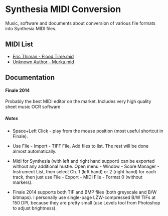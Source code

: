 Synthesia MIDI Conversion
=========================

Music, software and documents about conversion of various file formats into Synthesia MIDI files.


MIDI List
---------

* [Eric Thiman - Flood Time.mid](midi/Eric%20Thiman%20-%20Flood%20Time.mid?raw=true)
* [Unknown Author - Murka.mid](midi/Unknown%20Author%20-%20Murka.mid?raw=true)


Documentation
-------------

#### Finale 2014

Probably the best MIDI editor on the market. Includes very high quality sheet music OCR software

##### Notes

* Space+Left Click - play from the mouse position (most useful shortcut in Finale).

* Use File - Import - TIFF File, Add files to list. The rest will be done almost automatically.

* Midi for Synthesia (with left and right hand support) can be exported without any additional hustle.
	Open menu - Window - Score Manager - Instrument List, then select Ch. 1 (left hand) or 2 (right hand)
	for each track, then just use File - Export - MIDI File - Format 0 (without markers).

* Finale 2014 supports both TIF and BMP files (both greyscale and B/W bitmaps). I personally use single-page
	LZW-compressed B/W TIFs at 150 DPI, because they are pretty small (use Levels tool from Photoshop to adjust brightness).


